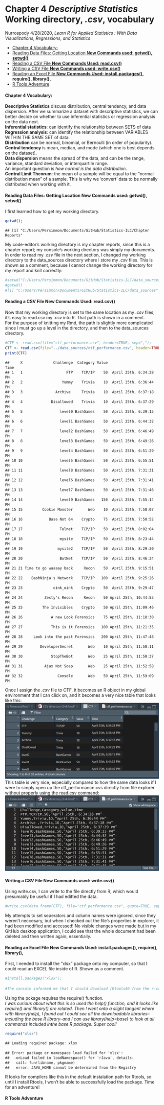 Chapter 4 *Descriptive Statistics* Working directory, *.csv*, vocabulary
================
Nurrospody
4/28/2020, *Learn R for Applied Statistics : With Data Visualizations,
Regressions, and Statistics*

  - [Chapter 4 Vocabulary:](#chapter-4-vocabulary)
  - [Reading Data Files: Getting Location **New Commands used: getwd(),
    setwd()**](#reading-data-files-getting-location-new-commands-used-getwd-setwd)
  - [Reading a CSV File **New Commands Used:
    read.csv()**](#reading-a-csv-file-new-commands-used-read.csv)
  - [Writing a CSV File **New Commands used:
    write.csv()**](#writing-a-csv-file-new-commands-used-write.csv)
  - [Reading an Excel File **New Commands Used: install.packages(),
    require(),
    library(),**](#reading-an-excel-file-new-commands-used-install.packages-require-library)
  - [R Tools Adventure](#r-tools-adventure)

#### Chapter 4 Vocabulary:

**Descriptive Statistics** discuss distribution, central tendency, and
data dispersion. After we summarize a dataset with descriptive
statistics, we can better decide on whether to use inferential
statistics or regression analysis on the data next.  
**Inferential statistics**: can identify the relationship between SETS
of data  
**Regression analysis**: can identify the relationship between VARIABLES
WITHIN THE SAME SET of data.  
**Distribution** can be normal, binomial, or Bernoulli (in order of
popularity).  
**Central tendency** is mean, median, and mode (which one is best
depends on the dataset).  
**Data dispersion** means the spread of the data, and can be the range,
variance, standard deviation, or interquartile range.  
An important question is *how normal is the data distribution*.  
**Central Limit Theorum**: the mean of a sample will be equal to the
“normal distribution mean” of a sample. This is why we ‘convert’ data
to be normally distributed when working with it.

#### Reading Data Files: Getting Location **New Commands used: getwd(), setwd()**

I first learned how to get my working directory.

``` r
getwd();
```

    ## [1] "C:/Users/Persimmon/Documents/GitHub/Statistics-ILC/Chapter Reports"

My code-editor’s working directory is my chapter reports, since this is
a chapter report; my console’s working directory was simply my
documents.  
In order to read my *.csv* file in the next section, I changed my
working directory to the data\_sources directory where I store my *.csv*
files. This is shown as a comment, because I cannot change the working
directory for my report and knit correctly:

``` r
#setwd("C:/Users/Persimmon/Documents/GitHub/Statistics-ILC/data_sources"); 
#getwd()
#[1] "C:/Users/Persimmon/Documents/GitHub/Statistics-ILC/data_sources"
```

#### Reading a CSV File **New Commands Used: read.csv()**

Now that my working directory is set to the same location as my *.csv*
files, it’s easy to read.csv my *.csv* into R. That path is shown in a
comment.  
For the purpose of knitting my Rmd, the path is slightly more
complicated since I must go up a level in the directory, and then to the
data\_sources directory.

``` r
#CTF <- read.csv(file="ctf_performance.csv", header=TRUE, sep=",");
CTF <- read.csv(file="../data_sources/ctf_performance.csv", header=TRUE, sep=",");
print(CTF)
```

    ##     X              Challenge  Category Value                    Time
    ## 1   1                    FTP    TCP/IP    50  April 25th, 6:34:28 PM
    ## 2   2                  Yummy    Trivia    10  April 25th, 6:36:44 PM
    ## 3   3               Archive     Trivia    10  April 25th, 6:37:18 PM
    ## 4   4             Disallowed    Trivia    10  April 25th, 6:37:29 PM
    ## 5   5                 level0 BashGames    50  April 25th, 6:39:15 PM
    ## 6   6                 level1 BashGames    50  April 25th, 6:44:32 PM
    ## 7   7                 level2 BashGames    50  April 25th, 6:46:49 PM
    ## 8   8                 level3 BashGames    50  April 25th, 6:49:26 PM
    ## 9   9                 level4 BashGames    50  April 25th, 6:51:29 PM
    ## 10 10                 level5 BashGames    50  April 25th, 6:55:51 PM
    ## 11 11                 level8 BashGames    50  April 25th, 7:31:31 PM
    ## 12 12                 level6 BashGames    50  April 25th, 7:31:41 PM
    ## 13 13                 level7 BashGames    50  April 25th, 7:31:46 PM
    ## 14 14                 level9 BashGames   150  April 25th, 7:55:14 PM
    ## 15 15         Cookie Monster       Web    10  April 25th, 7:58:07 PM
    ## 16 16            Base Not 64    Crypto    75  April 25th, 7:58:52 PM
    ## 17 17                 Telnet    TCP/IP    50  April 25th, 8:02:04 PM
    ## 18 18                 mysite    TCP/IP    50  April 25th, 8:23:44 PM
    ## 19 19                mysite2    TCP/IP    50  April 25th, 8:29:30 PM
    ## 20 20                 BotNet    TCP/IP    50  April 25th, 8:46:34 PM
    ## 21 21 Time to go waaaay back     Recon    50  April 25th, 9:15:51 PM
    ## 22 22    BashNinja's Network    TCP/IP   100  April 25th, 9:25:26 PM
    ## 23 23              oink_oink    Crypto    50  April 25th, 9:29:47 PM
    ## 24 24          Zesty's Recon     Recon    50 April 25th, 10:44:55 PM
    ## 25 25         The Invisibles    Crypto    50 April 25th, 11:09:46 PM
    ## 26 26             A new Look Forensics    75 April 25th, 11:18:30 PM
    ## 27 27             This is it Forensics   100 April 25th, 11:21:35 PM
    ## 28 28     Look into the past Forensics   200 April 25th, 11:47:48 PM
    ## 29 29        DeveloperSecret       Web    10 April 25th, 11:50:11 PM
    ## 30 30             StopTheBot       Web    25 April 25th, 11:50:37 PM
    ## 31 31          Ajax Not Soap       Web    25 April 25th, 11:52:58 PM
    ## 32 32                Console       Web    50 April 25th, 11:59:09 PM

Once I assign the *.csv* file to CTF, it becomes an R object in my
global environment that I can click on, and it becomes a very nice table
that looks like this: ![](../data_sources/ctf1.png) This table is very
nice, especially compared to how the same data looks if I were to simply
open up the ctf\_performance.cvs directly from file explorer without
properly using the read.csv command: ![](../data_sources/ctf2.png)

#### Writing a CSV File **New Commands used: write.csv()**

Using write.csv, I can write to the file directly from R, which would
presumably be useful if I had editted the data.

``` r
#write.csv(data.frame(CTF), file="ctf_performance.csv", quote=TRUE, sep=",", row.names=TRUE, col.names=TRUE);
```

My attempts to set seperators and column names were ignored, since they
weren’t neccesary, but when I checked out the file’s properties in
explorer, it had been modified and accessed\! No visible changes were
made but in my GitHub desktop application, I could see that the whole
document had been deleted and then written again, essentially.

#### Reading an Excel File **New Commands Used: install.packages(), require(), library(),**

First, I needed to install the “xlsx” package onto my computer, so that
I could read an EXCEL file inside of R. Shown as a comment.

``` r
#install.packages("xlsx");

#The console informed me that I should download [Rtools40 from the r-cran website](https://cran.rstudio.com/bin/windows/Rtools/) to build an R package.
```

Using the pckage requires the require() function.  
*I was curious about what this is so used the help() function, and it
looks like require() and library() are related. Then I went onto a
slight tangent where with library(help), I found out I could see all the
downloadable libraries–including the base R library–and I can use
library(help=base) to look at all commands included inthe base R
package. Super cool\!*

``` r
require("xlsx")
```

    ## Loading required package: xlsx

    ## Error: package or namespace load failed for 'xlsx':
    ##  .onLoad failed in loadNamespace() for 'rJava', details:
    ##   call: fun(libname, pkgname)
    ##   error: JAVA_HOME cannot be determined from the Registry

R looks for compilers like this in the default instalation path for
Rtools, so until I install Rtools, I won’t be able to successfully load
the package. Time for an adventure\!

#### R Tools Adventure
